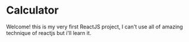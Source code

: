 # Calculator
Welcome! this is my very first ReactJS project, I can't use all of amazing technique of reactjs but i'll learn it. 
